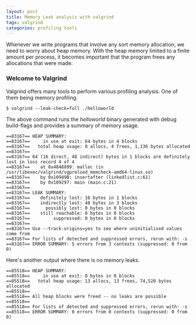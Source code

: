 ```yaml
---
layout: post
title: Memory Leak analysis with valgrind
tags: valgrind
categories: profiling tools
---
```


Whenever we write programs that involve any sort memory allocation, 
we need to worry about heap memory. With the heap memory limited to a finite amount per process,
it becomes important that the program frees any allocations that were made.

### Welcome to Valgrind

Valgrind offers many tools to perform various profiling analysis.
One of them being memory profiling.

```
$ valgrind --leak-check=full ./helloworld
```

The above command runs the *helloworld* binary generated with debug build-flags
and provides a summary of memory usage.

```
==83167== HEAP SUMMARY:
==83167==     in use at exit: 64 bytes in 4 blocks
==83167==   total heap usage: 8 allocs, 4 frees, 1,136 bytes allocated
==83167== 
==83167== 64 (16 direct, 48 indirect) bytes in 1 blocks are definitely lost in loss record 4 of 4
==83167==    at 0x4848899: malloc (in /usr/libexec/valgrind/vgpreload_memcheck-amd64-linux.so)
==83167==    by 0x10949B: insertafter (linkedlist.c:61)
==83167==    by 0x109297: main (main.c:21)
==83167== 
==83167== LEAK SUMMARY:
==83167==    definitely lost: 16 bytes in 1 blocks
==83167==    indirectly lost: 48 bytes in 3 blocks
==83167==      possibly lost: 0 bytes in 0 blocks
==83167==    still reachable: 0 bytes in 0 blocks
==83167==         suppressed: 0 bytes in 0 blocks
==83167== 
==83167== Use --track-origins=yes to see where uninitialised values come from
==83167== For lists of detected and suppressed errors, rerun with: -s
==83167== ERROR SUMMARY: 5 errors from 3 contexts (suppressed: 0 from 0)
```

Here's another output where there is no memory leaks.

```
==85518== HEAP SUMMARY:
==85518==     in use at exit: 0 bytes in 0 blocks
==85518==   total heap usage: 13 allocs, 13 frees, 74,520 bytes allocated
==85518== 
==85518== All heap blocks were freed -- no leaks are possible
==85518== 
==85518== For lists of detected and suppressed errors, rerun with: -s
==85518== ERROR SUMMARY: 0 errors from 0 contexts (suppressed: 0 from 0)
```

